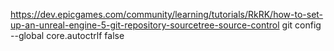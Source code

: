 https://dev.epicgames.com/community/learning/tutorials/RkRK/how-to-set-up-an-unreal-engine-5-git-repository-sourcetree-source-control
git config --global core.autoctrlf false
